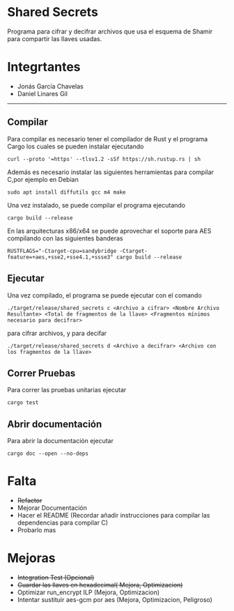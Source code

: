 # Shared Secrets
Programa para cifrar y decifrar archivos que usa el esquema de Shamir para compartir las llaves usadas.

# Integrtantes
- Jonás García Chavelas
- Daniel Linares Gil
---
## Compilar
Para compilar es necesario tener el compilador de Rust y el programa Cargo los cuales se pueden instalar ejecutando
```
curl --proto '=https' --tlsv1.2 -sSf https://sh.rustup.rs | sh
```
Además es necesario instalar las siguientes herramientas para compilar C,por ejemplo en Debian
```
sudo apt install diffutils gcc m4 make
```
Una vez instalado, se puede compilar el programa ejecutando
```
cargo build --release
```
En las arquitecturas x86/x64 se puede aprovechar el soporte para AES compilando con las siguientes banderas
```
RUSTFLAGS="-Ctarget-cpu=sandybridge -Ctarget-feature=+aes,+sse2,+sse4.1,+ssse3" cargo build --release
```
## Ejecutar
Una vez compilado, el programa se puede ejecutar con el comando
```
./target/release/shared_secrets c <Archivo a cifrar> <Nombre Archivo Resultante> <Total de fragmentos de la llave> <Fragmentos mínimos necesario para decifrar>
```
para cifrar archivos, y para decifar
```
./target/release/shared_secrets d <Archivo a decifrar> <Archivo con los fragmentos de la llave>
```
## Correr Pruebas
Para correr las pruebas unitarias ejecutar
```
cargo test
```
## Abrir documentación
Para abrir la documentación ejecutar
```
cargo doc --open --no-deps
```

# Falta
- ~~Refactor~~
- Mejorar Documentación
- Hacer el README (Recordar añadir instrucciones para compilar las dependencias para compilar C)
- Probarlo mas

# Mejoras
- ~~Integration Test (Opcional)~~
- ~~Guardar las llaves en hexadecimal( Mejora, Optimizacion)~~
- Optimizar run_encrypt ILP (Mejora, Optimizacion)
- Intentar sustituir aes-gcm por aes (Mejora, Optimizacion, Peligroso)

